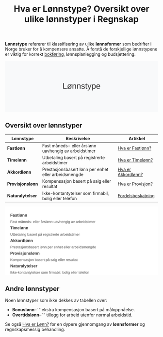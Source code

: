 ﻿---
title: "Hva er Lønnstype? Oversikt over ulike lønnstyper i Regnskap"
seoTitle: "Hva er Lønnstype? Oversikt over ulike lønnstyper i Regnskap"
description: '**Lønnstype** refererer til klassifisering av ulike **lønnsformer** som bedrifter i Norge bruker for å kompensere ansatte. Å forstå de forskjellige lønnst...'
---

**Lønnstype** refererer til klassifisering av ulike **lønnsformer** som bedrifter i Norge bruker for å kompensere ansatte. Å forstå de forskjellige lønnstypene er viktig for korrekt [bokføring](/blogs/regnskap/hva-er-bokforing "Hva er Bokføring? Komplett Guide til Regnskapsføring"), lønnsplanlegging og budsjettering.

![Lønnstype](lonnstype-image.svg)

## Oversikt over lønnstyper

| Lønnstype         | Beskrivelse                                            | Artikkel                                                          |
|-------------------|--------------------------------------------------------|-------------------------------------------------------------------|
| **Fastlønn**      | Fast måneds- eller årslønn uavhengig av arbeidstimer   | [Hva er Fastlønn?](/blogs/regnskap/hva-er-fastlonn "Hva er Fastlønn i Regnskap?") |
| **Timelønn**      | Utbetaling basert på registrerte arbeidstimer          | [Hva er Timelønn?](/blogs/regnskap/hva-er-timelonn "Hva er Timelønn i Regnskap?") |
| **Akkordlønn**    | Prestasjonsbasert lønn per enhet eller arbeidsmengde   | [Hva er Akkordlønn?](/blogs/regnskap/hva-er-akkordlonn "Hva er Akkordlønn? En Guide til Prestasjonslønn") |
| **Provisjonslønn**| Kompensasjon basert på salg eller resultat             | [Hva er Provisjon?](/blogs/regnskap/hva-er-provisjon "Provisjon - Guide til Prestasjonsbasert Lønn") |
| **Naturalytelser**| Ikke-kontantytelser som firmabil, bolig eller telefon  | [Fordelsbeskatning](/blogs/regnskap/fordelsbeskatning "Fordelsbeskatning - Komplett Guide til Skattemessig Fordel og Regnskapsføring") |

![Klassifisering av lønnstyper](lonnstype-klassifisering.svg)

## Andre lønnstyper

Noen lønnstyper som ikke dekkes av tabellen over:

* **Bonuslønn**–¯“ ekstra kompensasjon basert på måloppnåelse.
* **Overtidslønn**–¯“ tillegg for arbeid utenfor normal arbeidstid.

Se også [Hva er Lønn?](/blogs/regnskap/hva-er-lonn "Hva er Lønn i Regnskap?") for en dypere gjennomgang av **lønnsformer** og regnskapsmessig behandling.










